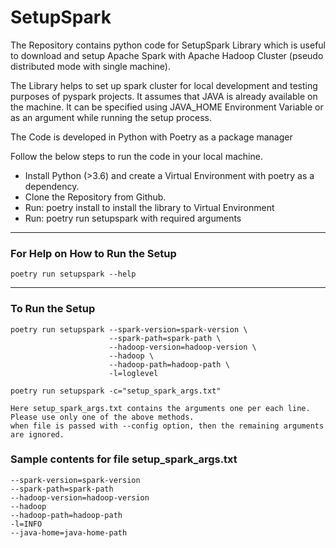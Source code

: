 # SetupSpark
The Repository contains python code for SetupSpark Library which is useful to download and setup Apache Spark with Apache Hadoop Cluster (pseudo distributed mode with single machine).

The Library helps to set up spark cluster for local development and testing purposes of pyspark projects.
It assumes that JAVA is already available on the machine. It can be specified using JAVA_HOME Environment Variable or as an argument while running the setup process.

The Code is developed in Python with Poetry as a package manager

Follow the below steps to run the code in your local machine.

* Install Python (>3.6) and create a Virtual Environment with poetry as a dependency.
* Clone the Repository from Github.
* Run: poetry install to install the library to Virtual Environment
* Run: poetry run setupspark with required arguments

---

### For Help on How to Run the Setup
```
poetry run setupspark --help
```

---

### To Run the Setup
```
poetry run setupspark --spark-version=spark-version \
                      --spark-path=spark-path \
                      --hadoop-version=hadoop-version \
                      --hadoop \
                      --hadoop-path=hadoop-path \
                      -l=loglevel
                      
poetry run setupspark -c="setup_spark_args.txt"

Here setup_spark_args.txt contains the arguments one per each line. 
Please use only one of the above methods. 
when file is passed with --config option, then the remaining arguments are ignored.
```

### Sample contents for file setup_spark_args.txt

```
--spark-version=spark-version
--spark-path=spark-path
--hadoop-version=hadoop-version
--hadoop
--hadoop-path=hadoop-path
-l=INFO
--java-home=java-home-path
```